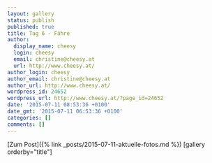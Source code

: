```yaml
---
layout: gallery
status: publish
published: true
title: Tag 6 - Fähre
author:
  display_name: cheesy
  login: cheesy
  email: christine@cheesy.at
  url: http://www.cheesy.at/
author_login: cheesy
author_email: christine@cheesy.at
author_url: http://www.cheesy.at/
wordpress_id: 24652
wordpress_url: http://www.cheesy.at/?page_id=24652
date: '2015-07-11 08:53:36 +0100'
date_gmt: '2015-07-11 06:53:36 +0100'
categories: []
comments: []
---
```


[Zum Post]({% link _posts/2015-07-11-aktuelle-fotos.md %})
[gallery orderby="title"]
